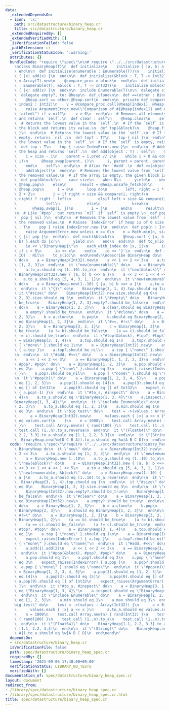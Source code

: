 ```yaml
---
data:
  _extendedDependsOn:
  - icon: ':x:'
    path: src/datastructure/binary_heap.cr
    title: src/datastructure/binary_heap.cr
  _extendedRequiredBy: []
  _extendedVerifiedWith: []
  _isVerificationFailed: false
  _pathExtension: cr
  _verificationStatusIcon: ':warning:'
  attributes: {}
  bundledCode: "require \"spec\"\n\n# require \"../../src/datastructure/binary_heap\"\
    \nclass BinaryHeap(T)\n  def initialize\n    initialize { |a, b| a <=> b }\n \
    \ end\n\n  def initialize(enumerable : Enumerable(T))\n    initialize\n    enumerable.each\
    \ { |x| add(x) }\n  end\n\n  def initialize(&block : T, T -> Int32?)\n    @heap\
    \ = Array(T).new\n    @compare_proc = block\n  end\n\n  def initialize(enumerable\
    \ : Enumerable(T), &block : T, T -> Int32?)\n    initialize &block\n    enumerable.each\
    \ { |x| add(x) }\n  end\n\n  include Enumerable(T)\n\n  delegate size, to: @heap\n\
    \  delegate empty?, to: @heap\n  def_clone\n\n  def ==(other : BinaryHeap(T))\n\
    \    @heap.sort == other.@heap.sort\n  end\n\n  private def compare(index1 : Int32,\
    \ index2 : Int32)\n    v = @compare_proc.call(@heap[index1], @heap[index2])\n\
    \    raise ArgumentError.new(\"Comparison of #{@heap[index1]} and #{@heap[index2]}\
    \ failed\") if v.nil?\n    v > 0\n  end\n\n  # Removes all elements from the heap\
    \ and returns `self`.\n  def clear : self\n    @heap.clear\n    self\n  end\n\n\
    \  # Returns the lowest value in the `self`.\n  # If the `self` is empty, calls\
    \ the block and returns its value.\n  def top(&block)\n    @heap.first { yield\
    \ }\n  end\n\n  # Returns the lowest value in the `self`.\n  # If the `self` is\
    \ empty, returns `nil`.\n  def top? : T?\n    top { nil }\n  end\n\n  # Returns\
    \ the lowest value in the `self`.\n  # If the `self` is empty, raises `IndexError`.\n\
    \  def top : T\n    top { raise IndexError.new }\n  end\n\n  # Adds *object* to\
    \ the heap and returns `self`.\n  def add(object : T) : self\n    @heap << object\n\
    \    i = size - 1\n    parent = i.pred // 2\n    while i > 0 && compare(parent,\
    \ i)\n      @heap.swap(parent, i)\n      i, parent = parent, parent.pred // 2\n\
    \    end\n    self\n  end\n\n  # Alias for `#add`.\n  def <<(object : T) : self\n\
    \    add(object)\n  end\n\n  # Removes the lowest value from `self` and returns\
    \ the removed value.\n  # If the array is empty, the given block is called.\n\
    \  def pop(&block)\n    case size\n    when 0\n      yield\n    when 1\n     \
    \ @heap.pop\n    else\n      result = @heap.unsafe_fetch(0)\n      @heap[0] =\
    \ @heap.pop\n      i = 0\n      loop do\n        left, right = i * 2 + 1, i *\
    \ 2 + 2\n        j = if right < size && compare(i, right)\n              compare(left,\
    \ right) ? right : left\n            elsif left < size && compare(i, left)\n \
    \             left\n            else\n              break\n            end\n \
    \       @heap.swap(i, j)\n        i = j\n      end\n      result\n    end\n  end\n\
    \n  # Like `#pop`, but returns `nil` if `self` is empty.\n  def pop? : T?\n  \
    \  pop { nil }\n  end\n\n  # Removes the lowest value from `self` and returns\
    \ the removed value.\n  # Raises `IndexError` if heap is of 0 size.\n  def pop\
    \ : T\n    pop { raise IndexError.new }\n  end\n\n  def pop(n : Int) : Array(T)\n\
    \    raise ArgumentError.new unless n >= 0\n    n = Math.min(n, size)\n    Array.new(n)\
    \ { |i| pop }\n  end\n\n  def each(&block)\n    @heap.sort { |a, b| @compare_proc.call(a,\
    \ b) }.each do |x|\n      yield x\n    end\n  end\n\n  def to_s(io : IO) : Nil\n\
    \    io << \"BinaryHeap{\"\n    each_with_index do |x, i|\n      io << \", \"\
    \ if i > 0\n      io << x\n    end\n    io << '}'\n  end\n\n  def inspect(io :\
    \ IO) : Nil\n    to_s(io)\n  end\nend\n\ndescribe BinaryHeap do\n  it \"new\"\
    \ do\n    a = BinaryHeap(Int32).new\n    a << 1 << 2 << 3\n    a.to_a.should eq\
    \ [1, 2, 3]\n  end\n\n  it \"new(enumerable)\" do\n    a = BinaryHeap.new 1..10\n\
    \    a.to_a.should eq (1..10).to_a\n  end\n\n  it \"new(&block)\" do\n    a =\
    \ BinaryHeap(Int32).new { |a, b| b <=> a }\n    a << 3 << 1 << 4 << 1 << 5\n \
    \   a.to_a.should eq [5, 4, 3, 1, 1]\n  end\n\n  it \"new(enumerable, &block)\"\
    \ do\n    a = BinaryHeap.new(1..10) { |a, b| b <=> a }\n    a.to_a.should eq (1..10).to_a.reverse\n\
    \  end\n\n  it \"{}\" do\n    BinaryHeap{3, 1, 4}.top.should eq 1\n  end\n\n \
    \ it \"#size\" do\n    BinaryHeap(Int32).new.size.should eq 0\n    BinaryHeap{1,\
    \ 2, 3}.size.should eq 3\n  end\n\n  it \"#empty\" do\n    BinaryHeap(Int32).new.empty?.should\
    \ be_true\n    BinaryHeap{1, 2, 3}.empty?.should be_false\n  end\n\n  it \"#clear\"\
    \ do\n    a = BinaryHeap{1, 2, 3}\n    a.clear.should eq BinaryHeap(Int32).new\n\
    \    a.empty?.should be_true\n  end\n\n  it \"#clone\" do\n    a = BinaryHeap{1,\
    \ 2, 3}\n    b = a.clone\n    b.pop\n    b.should eq BinaryHeap{2, 3}\n    a.should\
    \ eq BinaryHeap{1, 2, 3}\n  end\n\n  it \"#==, #!=\" do\n    a = BinaryHeap{1,\
    \ 2, 3}\n    b = BinaryHeap{3, 2, 1}\n    c = BinaryHeap{1, 2}\n    (a == b).should\
    \ be_true\n    (a != b).should be_false\n    (a == c).should be_false\n    (a\
    \ != c).should be_true\n  end\n\n  it \"#top(&block), #top?, #top\" do\n    a\
    \ = BinaryHeap{3, 1, 4}\n    a.top.should eq 1\n    a.top?.should eq 1\n    a.top\
    \ { \"none\" }.should eq 1\n\n    a = BinaryHeap(Int32).new\n    expect_raises(IndexError)\
    \ { a.top }\n    a.top?.should be_nil\n    a.top { \"none\" }.should eq \"none\"\
    \n  end\n\n  it \"#add, #<<\" do\n    a = BinaryHeap(Int32).new\n    a.add(1).add(2)\n\
    \    a << 1 << 2 << 3\n    a == BinaryHeap{1, 1, 2, 2, 3}\n  end\n\n  it \"#pop(&block),\
    \ #pop?, #pop\" do\n    a = BinaryHeap{1, 2, 3}\n    a.pop.should eq 1\n    a.pop?.should\
    \ eq 2\n    a.pop { \"none\" }.should eq 3\n    expect_raises(IndexError) { a.pop\
    \ }\n    a.pop?.should be_nil\n    a.pop { \"none\" }.should eq \"none\"\n  end\n\
    \n  it \"#pop(n)\" do\n    a = BinaryHeap{1, 2, 3, 4, 5}\n    a.pop(3).should\
    \ eq [1, 2, 3]\n    a.pop(1).should eq [4]\n    a.pop(3).should eq [5]\n    a.pop(0).should\
    \ eq [] of Int32\n    a.pop(9).should eq [] of Int32\n    expect_raises(ArgumentError)\
    \ { a.pop(-1) }\n  end\n\n  it \"#to_s, #inspect\" do\n    a = BinaryHeap{3, 1,\
    \ 4}\n    a.to_s.should eq \"BinaryHeap{1, 3, 4}\"\n    a.inspect.should eq \"\
    BinaryHeap{1, 3, 4}\"\n  end\n\n  it \"include Enumerable\" do\n    a = BinaryHeap{1,\
    \ 2, 3}\n    a.to_a.should eq [1, 2, 3]\n    a.min.should eq 1\n    a.max.should\
    \ eq 3\n  end\n\n  it \"big test\" do\n    test = ->(values : Array(Int32)) {\n\
    \      a = BinaryHeap(Int32).new\n      values.each { |x| a << x }\n      a.to_a.should\
    \ eq values.sort\n    }\n    n = 1000\n    test.call Array.new(n) { rand(Int32)\
    \ }\n    test.call Array.new(n) { rand(100) }\n    test.call (1..n).to_a\n   \
    \ test.call (1..n).to_a.reverse\n  end\n\n  it \"(Float64)\" do\n    BinaryHeap{1.1,\
    \ 2.2, 3.3}.to_a.should eq [1.1, 2.2, 3.3]\n  end\n\n  it \"(String)\" do\n  \
    \  BinaryHeap.new(%w[D C B A]).to_a.should eq %w[A B C D]\n  end\nend\n"
  code: "require \"spec\"\nrequire \"../../src/datastructure/binary_heap\"\n\ndescribe\
    \ BinaryHeap do\n  it \"new\" do\n    a = BinaryHeap(Int32).new\n    a << 1 <<\
    \ 2 << 3\n    a.to_a.should eq [1, 2, 3]\n  end\n\n  it \"new(enumerable)\" do\n\
    \    a = BinaryHeap.new 1..10\n    a.to_a.should eq (1..10).to_a\n  end\n\n  it\
    \ \"new(&block)\" do\n    a = BinaryHeap(Int32).new { |a, b| b <=> a }\n    a\
    \ << 3 << 1 << 4 << 1 << 5\n    a.to_a.should eq [5, 4, 3, 1, 1]\n  end\n\n  it\
    \ \"new(enumerable, &block)\" do\n    a = BinaryHeap.new(1..10) { |a, b| b <=>\
    \ a }\n    a.to_a.should eq (1..10).to_a.reverse\n  end\n\n  it \"{}\" do\n  \
    \  BinaryHeap{3, 1, 4}.top.should eq 1\n  end\n\n  it \"#size\" do\n    BinaryHeap(Int32).new.size.should\
    \ eq 0\n    BinaryHeap{1, 2, 3}.size.should eq 3\n  end\n\n  it \"#empty\" do\n\
    \    BinaryHeap(Int32).new.empty?.should be_true\n    BinaryHeap{1, 2, 3}.empty?.should\
    \ be_false\n  end\n\n  it \"#clear\" do\n    a = BinaryHeap{1, 2, 3}\n    a.clear.should\
    \ eq BinaryHeap(Int32).new\n    a.empty?.should be_true\n  end\n\n  it \"#clone\"\
    \ do\n    a = BinaryHeap{1, 2, 3}\n    b = a.clone\n    b.pop\n    b.should eq\
    \ BinaryHeap{2, 3}\n    a.should eq BinaryHeap{1, 2, 3}\n  end\n\n  it \"#==,\
    \ #!=\" do\n    a = BinaryHeap{1, 2, 3}\n    b = BinaryHeap{3, 2, 1}\n    c =\
    \ BinaryHeap{1, 2}\n    (a == b).should be_true\n    (a != b).should be_false\n\
    \    (a == c).should be_false\n    (a != c).should be_true\n  end\n\n  it \"#top(&block),\
    \ #top?, #top\" do\n    a = BinaryHeap{3, 1, 4}\n    a.top.should eq 1\n    a.top?.should\
    \ eq 1\n    a.top { \"none\" }.should eq 1\n\n    a = BinaryHeap(Int32).new\n\
    \    expect_raises(IndexError) { a.top }\n    a.top?.should be_nil\n    a.top\
    \ { \"none\" }.should eq \"none\"\n  end\n\n  it \"#add, #<<\" do\n    a = BinaryHeap(Int32).new\n\
    \    a.add(1).add(2)\n    a << 1 << 2 << 3\n    a == BinaryHeap{1, 1, 2, 2, 3}\n\
    \  end\n\n  it \"#pop(&block), #pop?, #pop\" do\n    a = BinaryHeap{1, 2, 3}\n\
    \    a.pop.should eq 1\n    a.pop?.should eq 2\n    a.pop { \"none\" }.should\
    \ eq 3\n    expect_raises(IndexError) { a.pop }\n    a.pop?.should be_nil\n  \
    \  a.pop { \"none\" }.should eq \"none\"\n  end\n\n  it \"#pop(n)\" do\n    a\
    \ = BinaryHeap{1, 2, 3, 4, 5}\n    a.pop(3).should eq [1, 2, 3]\n    a.pop(1).should\
    \ eq [4]\n    a.pop(3).should eq [5]\n    a.pop(0).should eq [] of Int32\n   \
    \ a.pop(9).should eq [] of Int32\n    expect_raises(ArgumentError) { a.pop(-1)\
    \ }\n  end\n\n  it \"#to_s, #inspect\" do\n    a = BinaryHeap{3, 1, 4}\n    a.to_s.should\
    \ eq \"BinaryHeap{1, 3, 4}\"\n    a.inspect.should eq \"BinaryHeap{1, 3, 4}\"\n\
    \  end\n\n  it \"include Enumerable\" do\n    a = BinaryHeap{1, 2, 3}\n    a.to_a.should\
    \ eq [1, 2, 3]\n    a.min.should eq 1\n    a.max.should eq 3\n  end\n\n  it \"\
    big test\" do\n    test = ->(values : Array(Int32)) {\n      a = BinaryHeap(Int32).new\n\
    \      values.each { |x| a << x }\n      a.to_a.should eq values.sort\n    }\n\
    \    n = 1000\n    test.call Array.new(n) { rand(Int32) }\n    test.call Array.new(n)\
    \ { rand(100) }\n    test.call (1..n).to_a\n    test.call (1..n).to_a.reverse\n\
    \  end\n\n  it \"(Float64)\" do\n    BinaryHeap{1.1, 2.2, 3.3}.to_a.should eq\
    \ [1.1, 2.2, 3.3]\n  end\n\n  it \"(String)\" do\n    BinaryHeap.new(%w[D C B\
    \ A]).to_a.should eq %w[A B C D]\n  end\nend\n"
  dependsOn:
  - src/datastructure/binary_heap.cr
  isVerificationFile: false
  path: spec/datastructure/binary_heap_spec.cr
  requiredBy: []
  timestamp: '2021-09-06 17:48:00+09:00'
  verificationStatus: LIBRARY_NO_TESTS
  verifiedWith: []
documentation_of: spec/datastructure/binary_heap_spec.cr
layout: document
redirect_from:
- /library/spec/datastructure/binary_heap_spec.cr
- /library/spec/datastructure/binary_heap_spec.cr.html
title: spec/datastructure/binary_heap_spec.cr
---
```

